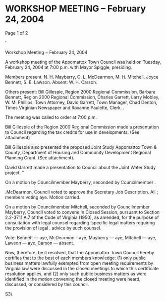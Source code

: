 # WORKSHOP MEETING – February 24, 2004

Page 1 of 2

‘

Workshop Meeting ~ February 24, 2004

A workshop meeting of the Appomattox Town Council was held on Tuesday,
February 24, 2004 at 7:00 p.m. with Mayor Spiggle, presiding.

Members present: N. H. Mayberry, C. L. McDearmon, M. H. Mitchell, Joyce
Bennett, S. E. Lawson. Absent: W. H. Carson.

Others present: Bill Gillespie, Region 2000 Regional Commission, Barbara
Bennett, Region 2000 Regional Commission, Charles Garrett, Larry Mobley,
W. M. Phillips, Town Attorney, David Garrett, Town Manager, Chad Denton,
Times Virginian Newspaper and Roxanne Paulette, Clerk. .

The meeting was called to order at 7:00 p.m.

Bill Gillespie of the Region 2000 Regional Commission made a presentation to
Council regarding the tax credits for use in developments. (See attachment)

Bill Gillespie also presented the proposed Joint Study Appomattox Town &
County, Department of Housing and Community Development Regional Planning
Grant. (See attachment).

David Garrett made a presentation to Council about the Joint Water Study
project. "

On a motion by Councilmember Mayberry, seconded by Councilmember .

.McDearmon, Council voted to approve the Secretary Job Description. All
; members voting aye. Motion carried.

On a motion by Councilmember Mitchell, seconded by Councilmember Mayberry,
Council voted to convene in Closed Session, pursuant to Section 2.2-3711 A.7 of
the Code of Virginia (1950), as amended, for the purpose of consuitation with
legal counsel regarding ‘specific legal matters requiring the provision of legal .
advice by such counsel.

Vote: Bennett — aye, McDearmon - aye, Mayberry — aye, Mitchell — aye, Lawson
— aye. Carson — absent.

Now, therefore, be it resolved, that the Appomattox Town Council hereby
certifies that to the best of each members knowledge: (1) only public business
matters lawfully exempted from open meeting requirements by Virginia law were
discussed in the closed meetings to which this certificate resolution applies, and
(2) only such public business matters as were identified in the motion convening
the closed meeting were heard, discussed, or considered by this council.

S3\
